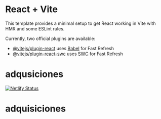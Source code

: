# React + Vite

This template provides a minimal setup to get React working in Vite with HMR and some ESLint rules.

Currently, two official plugins are available:

- [@vitejs/plugin-react](https://github.com/vitejs/vite-plugin-react/blob/main/packages/plugin-react/README.md) uses [Babel](https://babeljs.io/) for Fast Refresh
- [@vitejs/plugin-react-swc](https://github.com/vitejs/vite-plugin-react-swc) uses [SWC](https://swc.rs/) for Fast Refresh
# adqusiciones

[![Netlify Status](https://api.netlify.com/api/v1/badges/df490c49-9007-4479-96bd-f0755846af19/deploy-status)](https://app.netlify.com/sites/astounding-manatee-89fc4e/deploys?branch=depnetlify)
# adquisiciones
